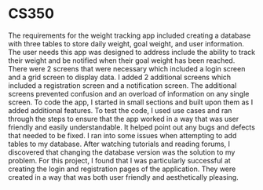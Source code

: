 # CS350
The requirements for the weight tracking app included creating a database with three tables to store daily weight, goal weight, and user information. The user needs this app was designed to address include the ability to track their weight and be notified when their goal weight has been reached. There were 2 screens that were necessary which included a login screen and a grid screen to display data. I added 2 additional screens which included a registration screen and a notification screen. The additional screens prevented confusion and an overload of information on any single screen. 
To code the app, I started in small sections and built upon them as I added additional features. To test the code, I used use cases and ran through the steps to ensure that the app worked in a way that was user friendly and easily understandable. It helped point out any bugs and defects that needed to be fixed. I ran into some issues when attempting to add tables to my database. After watching tutorials and reading forums, I discovered that changing the database version was the solution to my problem. For this project, I found that I was particularly successful at creating the login and registration pages of the application. They were created in a way that was both user friendly and aesthetically pleasing. 
